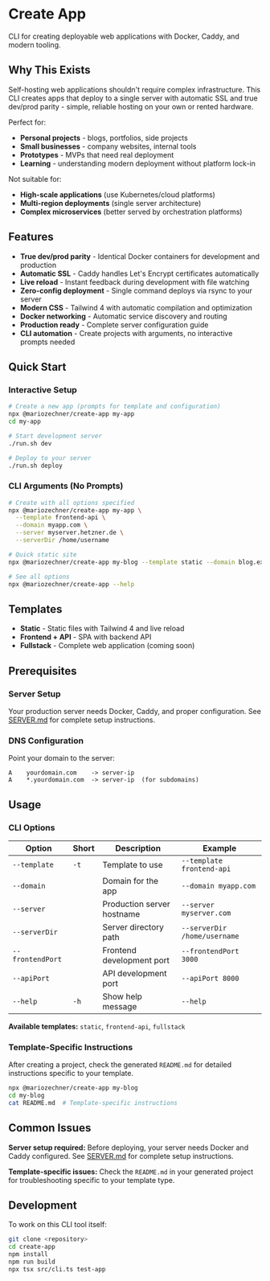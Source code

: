 # Create App

CLI for creating deployable web applications with Docker, Caddy, and modern tooling.

## Why This Exists

Self-hosting web applications shouldn't require complex infrastructure. This CLI creates apps that deploy to a single server with automatic SSL and true dev/prod parity - simple, reliable hosting on your own or rented hardware.

Perfect for:
- **Personal projects** - blogs, portfolios, side projects
- **Small businesses** - company websites, internal tools
- **Prototypes** - MVPs that need real deployment
- **Learning** - understanding modern deployment without platform lock-in

Not suitable for:
- **High-scale applications** (use Kubernetes/cloud platforms)
- **Multi-region deployments** (single server architecture)
- **Complex microservices** (better served by orchestration platforms)

## Features

- **True dev/prod parity** - Identical Docker containers for development and production
- **Automatic SSL** - Caddy handles Let's Encrypt certificates automatically
- **Live reload** - Instant feedback during development with file watching
- **Zero-config deployment** - Single command deploys via rsync to your server
- **Modern CSS** - Tailwind 4 with automatic compilation and optimization
- **Docker networking** - Automatic service discovery and routing
- **Production ready** - Complete server configuration guide
- **CLI automation** - Create projects with arguments, no interactive prompts needed

## Quick Start

### Interactive Setup
```bash
# Create a new app (prompts for template and configuration)
npx @mariozechner/create-app my-app
cd my-app

# Start development server
./run.sh dev

# Deploy to your server  
./run.sh deploy
```

### CLI Arguments (No Prompts)
```bash
# Create with all options specified
npx @mariozechner/create-app my-app \
  --template frontend-api \
  --domain myapp.com \
  --server myserver.hetzner.de \
  --serverDir /home/username

# Quick static site
npx @mariozechner/create-app my-blog --template static --domain blog.example.com

# See all options
npx @mariozechner/create-app --help
```

## Templates

- **Static** - Static files with Tailwind 4 and live reload
- **Frontend + API** - SPA with backend API
- **Fullstack** - Complete web application (coming soon)

## Prerequisites

### Server Setup

Your production server needs Docker, Caddy, and proper configuration. See [SERVER.md](SERVER.md) for complete setup instructions.

### DNS Configuration

Point your domain to the server:

```
A    yourdomain.com    -> server-ip
A    *.yourdomain.com  -> server-ip  (for subdomains)
```

## Usage

### CLI Options

| Option | Short | Description | Example |
|--------|-------|-------------|---------|
| `--template` | `-t` | Template to use | `--template frontend-api` |
| `--domain` | | Domain for the app | `--domain myapp.com` |
| `--server` | | Production server hostname | `--server myserver.com` |
| `--serverDir` | | Server directory path | `--serverDir /home/username` |
| `--frontendPort` | | Frontend development port | `--frontendPort 3000` |
| `--apiPort` | | API development port | `--apiPort 8000` |
| `--help` | `-h` | Show help message | `--help` |

**Available templates:** `static`, `frontend-api`, `fullstack`

### Template-Specific Instructions

After creating a project, check the generated `README.md` for detailed instructions specific to your template.

```bash
npx @mariozechner/create-app my-blog
cd my-blog
cat README.md  # Template-specific instructions
```

## Common Issues

**Server setup required:**
Before deploying, your server needs Docker and Caddy configured. See [SERVER.md](SERVER.md) for complete setup instructions.

**Template-specific issues:**
Check the `README.md` in your generated project for troubleshooting specific to your template type.

## Development

To work on this CLI tool itself:

```bash
git clone <repository>
cd create-app
npm install
npm run build
npx tsx src/cli.ts test-app
```